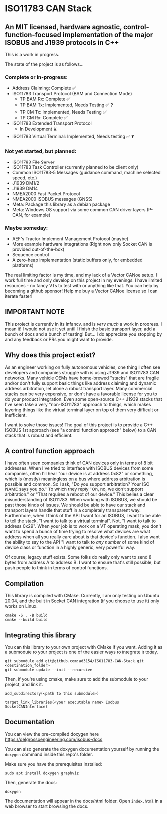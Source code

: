 # ISO11783 CAN Stack
## An MIT licensed, hardware agnostic, control-function-focused implementation of the major ISOBUS and J1939 protocols in C++
This is a work in progress.

The state of the project is as follows...

### Complete or in-progress:
- Address Claiming: Complete :white_check_mark:
- ISO11783 Transport Protocol (BAM and Connection Mode)
    - TP BAM Rx: Complete :white_check_mark:
    - TP BAM Tx: Implemented, Needs Testing :white_check_mark: :question:
    - TP CM Tx: Implemented, Needs Testing :white_check_mark:
    - TP CM Rx: Complete :white_check_mark:
- ISO11783 Extended Transport Protocol
    - In Development :hourglass:
- ISO11783 Virtual Terminal: Implemented, Needs testing :white_check_mark: :question:

### Not yet started, but planned:
- ISO11783 File Server
- ISO11783 Task Controller (currently planned to be client only)
- Common ISO11783-5 Messages (guidance command, machine selected speed, etc.)
- J1939 DM1/2
- J1939 DM14
- NMEA2000 Fast Packet Protocol
- NMEA2000 ISOBUS messages (GNSS)
- Meta: Package this library as a debian package
- Meta: Windows OS support via some common CAN driver layers (P-CAN, for example)

### Maybe someday:
- AEF's Tractor Implement Management Protocol (maybe)
- More example hardware integrations (Right now only Socket CAN is provided out-of-the-box)
- Sequence control
- A zero-heap implementation (static buffers only, for embedded platforms)

The real limiting factor is my time, and my lack of a Vector CANoe setup. 
I work full time and only develop on this project in my evenings.
I have limited resources - no fancy VTs to test with or anything like that.
You can help by becoming a github sponsor! Help me buy a Vector CANoe license so I can iterate faster!

## IMPORTANT NOTE
This project is currently in its infancy, and is *very much* a work in progress.
I mean it! I would not use it yet until I finish the basic transport layer, add a bunch of docs and a bunch of testing!
But... I do appreciate you stopping by and any feedback or PRs you might want to provide.

## Why does this project exist?
As an engineer working on fully autonomous vehicles, one thing I often see developers and companies struggle with is using J1939 and ISO11783 CAN networks. Many vehicle OEMs have home-brewed "stacks" that are fragile and/or don't fully support basic things like address claiming and dynamic address arbitration, let alone a robust transport layer. Many commercial stacks can be very expensive, or don't have a favorable license for you to do your product integration. Even some open-source C++ J1939 stacks that I've seen take a very "non-ISO11783" approach to things, which makes layering things like the virtual terminal layer on top of them very difficult or inefficient.

I want to solve those issues! The goal of this project is to provide a C++ ISOBUS 1st approach (see "a control function approach" below) to a CAN stack that is robust and efficient.

## A control function approach
I have often seen companies think of CAN devices only in terms of 8 bit addresses. When I've tried to interface with ISOBUS devices from some companies, often I'll hear "our device is at address 0x82" or something, which is (mostly) meaningless on a bus where address arbitration is possible and common. So I ask, "Do you support arbitration? Your ISO NAME says you do." To which they reply "Oh, no, we don't support arbitration." or "That requires a reboot of our device." This belies a clear misunderstanding of ISO11783. When working with ISOBUS, we should be past those kinds of issues. We should be able to have our stack and transport layers handle that stuff in a completely transparent way. Furthermore, when I think of the API I want for an ISOBUS, I want to be able to tell the stack, "I want to talk to a virtual terminal". Not, "I want to talk to address 0x29". When your job is to work on a VT operating mask, you don't want to spend a bunch of time trying to resolve what devices are what address when all you really care about is that device's function. I also want the ability to say to the API "I want to talk to *any number* of some kind of device class or function in a highly generic, very powerful way.

Of course, legacy stuff exists. Some folks do really only want to send 8 bytes from address A to address B. I want to ensure that's still possible, but push people to think in terms of control functions.

## Compilation
This library is compiled with CMake. Currently, I am only testing on Ubuntu 20.04, and the built in Socket CAN integration (if you choose to use it) only works on Linux.
```
cmake -S . -B build
cmake --build build
```

## Integrating this library
You can this library to your own project with CMake if you want. Adding it as a submodule to your project is one of the easier ways to integrate it today.

```
git submodule add git@github.com:ad3154/ISO11783-CAN-Stack.git <destination_folder>
git submodule update --init --recursive
```
Then, if you're using cmake, make sure to add the submodule to your project, and link it.

```
add_subdirectory(<path to this submodule>)

target_link_libraries(<your executable name> Isobus SocketCANInterface)
```

## Documentation
You can view the pre-compiled doxygen here https://delgrossoengineering.com/isobus-docs

You can also generate the doxygen documentation yourself by running the `doxygen` command inside this repo's folder.

Make sure you have the prerequisites installed:
```
sudo apt install doxygen graphviz
```
Then, generate the docs:
```
doxygen
```

The documentation will appear in the docs/html folder. Open `index.html` in a web browser to start browsing the docs.
